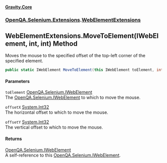 #### [Gravity.Core](./index.md 'index')
### [OpenQA.Selenium.Extensions](./OpenQA-Selenium-Extensions.md 'OpenQA.Selenium.Extensions').[WebElementExtensions](./OpenQA-Selenium-Extensions-WebElementExtensions.md 'OpenQA.Selenium.Extensions.WebElementExtensions')
## WebElementExtensions.MoveToElement(IWebElement, int, int) Method
Moves the mouse to the specified offset of the top-left corner of the specified element.  
```csharp
public static IWebElement MoveToElement(this IWebElement toElement, int offsetX, int offsetY);
```
#### Parameters
<a name='OpenQA-Selenium-Extensions-WebElementExtensions-MoveToElement(IWebElement_int_int)-toElement'></a>
`toElement` [OpenQA.Selenium.IWebElement](https://docs.microsoft.com/en-us/dotnet/api/OpenQA.Selenium.IWebElement 'OpenQA.Selenium.IWebElement')  
The [OpenQA.Selenium.IWebElement](https://docs.microsoft.com/en-us/dotnet/api/OpenQA.Selenium.IWebElement 'OpenQA.Selenium.IWebElement') to which to move the mouse.  
  
<a name='OpenQA-Selenium-Extensions-WebElementExtensions-MoveToElement(IWebElement_int_int)-offsetX'></a>
`offsetX` [System.Int32](https://docs.microsoft.com/en-us/dotnet/api/System.Int32 'System.Int32')  
The horizontal offset to which to move the mouse.  
  
<a name='OpenQA-Selenium-Extensions-WebElementExtensions-MoveToElement(IWebElement_int_int)-offsetY'></a>
`offsetY` [System.Int32](https://docs.microsoft.com/en-us/dotnet/api/System.Int32 'System.Int32')  
The vertical offset to which to move the mouse.  
  
#### Returns
[OpenQA.Selenium.IWebElement](https://docs.microsoft.com/en-us/dotnet/api/OpenQA.Selenium.IWebElement 'OpenQA.Selenium.IWebElement')  
A self-reference to this [OpenQA.Selenium.IWebElement](https://docs.microsoft.com/en-us/dotnet/api/OpenQA.Selenium.IWebElement 'OpenQA.Selenium.IWebElement').  
